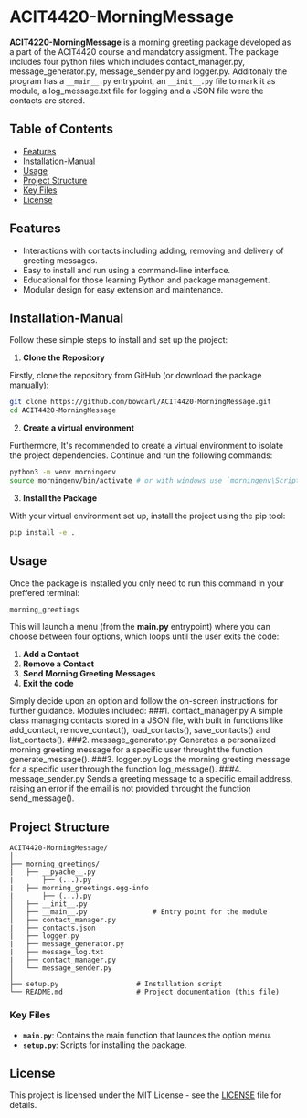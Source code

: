 # ACIT4420-MorningMessage

**ACIT4220-MorningMessage** is a morning greeting package developed as a part of the ACIT4420 course and mandatory assigment. The package includes four python files which includes contact_manager.py, message_generator.py, message_sender.py and logger.py. Additonaly the program has a `__main__.py` entrypoint, an `__init__.py` file to mark it as module, a log_message.txt file for logging and a JSON file were the contacts are stored.
## Table of Contents
- [Features](#features)
- [Installation-Manual](#installation)
- [Usage](#usage)
- [Project Structure](#project-structure)
- [Key Files](#key-files)
- [License](#license)
  
## Features
- Interactions with contacts including adding, removing and delivery of greeting messages.
- Easy to install and run using a command-line interface.
- Educational for those learning Python and package management.
- Modular design for easy extension and maintenance.
  
## Installation-Manual

Follow these simple steps to install and set up the project:

1. **Clone the Repository**

Firstly, clone the repository from GitHub (or download the package manually):

```bash
git clone https://github.com/bowcarl/ACIT4420-MorningMessage.git
cd ACIT4420-MorningMessage
```
2. **Create a virtual environment**

Furthermore, It's recommended to create a virtual environment to isolate the project dependencies. Continue and run the following commands:

```bash
python3 -m venv morningenv
source morningenv/bin/activate # or with windows use `morningenv\Scripts\activate`
```

3. **Install the Package**

With your virtual environment set up, install the project using the pip tool:

```bash
pip install -e .
```

## Usage
Once the package is installed you only need to run this command in your preffered terminal:
```bash
morning_greetings
```
This will launch a menu (from the **__main__.py** entrypoint) where you can choose between four options, which loops until the user exits the code:
1. **Add a Contact**
2. **Remove a Contact**
3. **Send Morning Greeting Messages**
4. **Exit the code**

Simply decide upon an option and follow the on-screen instructions for further guidance.
Modules included:
###1. contact_manager.py
A simple class managing contacts stored in a JSON file, with built in functions like add_contact, remove_contact(), load_contacts(), save_contacts() and list_contacts().
###2. message_generator.py
Generates a personalized morning greeting message for a specific user throught the function generate_message().
###3. logger.py
Logs the morning greeting message for a specific user through the function log_message().
###4. message_sender.py
Sends a greeting message to a specific email address, raising an error if the email is not provided throught the function send_message().


## Project Structure
```
ACIT4420-MorningMessage/
│
├── morning_greetings/
|   ├── __pyache__.py
|       ├── (...).py
|   ├── morning_greetings.egg-info
|       ├── (...).py
│   ├── __init__.py
│   ├── __main__.py                # Entry point for the module
│   ├── contact_manager.py
|   ├── contacts.json
|   ├── logger.py
|   ├── message_generator.py
|   ├── message_log.txt
|   ├── contact_manager.py
│   └── message_sender.py
│
├── setup.py                   # Installation script
└── README.md                  # Project documentation (this file)
```
### Key Files
- **`main.py`**: Contains the main function that launces the option menu.
- **`setup.py`**: Scripts for installing the package.
## License
This project is licensed under the MIT License - see the [LICENSE](https://github.com/shailendrabhandari/project_game/blob/main/LICENSE) file for details.

